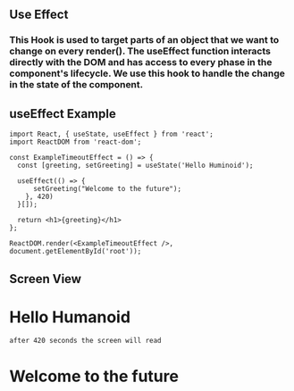## Use Effect

### This Hook is used to target parts of an object that we want to change on every render(). The useEffect function interacts directly with the DOM and has access to every phase in the component's lifecycle. We use this hook to handle the change in the state of the component.

## useEffect Example

```
import React, { useState, useEffect } from 'react';
import ReactDOM from 'react-dom';

const ExampleTimeoutEffect = () => {
  const [greeting, setGreeting] = useState('Hello Huminoid');

  useEffect(() => {
      setGreeting("Welcome to the future");
    }, 420)
  }[]);

  return <h1>{greeting}</h1>
};

ReactDOM.render(<ExampleTimeoutEffect />, document.getElementById('root'));

```

## Screen View

# Hello Humanoid

```
after 420 seconds the screen will read
```

# Welcome to the future
